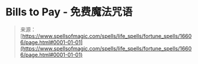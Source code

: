 <!--yml

分类：未分类

日期：2024-06-12 18:57:07

-->

# Bills to Pay - 免费魔法咒语

> 来源：[https://www.spellsofmagic.com/spells/life_spells/fortune_spells/16606/page.html#0001-01-01](https://www.spellsofmagic.com/spells/life_spells/fortune_spells/16606/page.html#0001-01-01)
